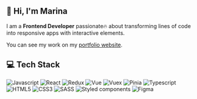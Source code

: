 ## 👋 Hi, I'm Marina

I am a <strong>Frontend Developer</strong> passionate🔥 about transforming lines of code into responsive apps with interactive elements.

You can see my work on my [portfolio website](https://maringr.github.io/portfolio/).


## 💻️ Tech Stack
![Javascript](https://img.shields.io/badge/JAVASCRIPT-000?style=for-the-badge&logo=JavaScript)
![React](https://img.shields.io/badge/React-000?style=for-the-badge&logo=React)
![Redux](https://img.shields.io/badge/Redux-000?style=for-the-badge&logo=Redux&logoColor=white&color=%23764ABC)
![Vue](https://img.shields.io/badge/Vue-000?style=for-the-badge&logo=vue.js)
![Vuex](https://img.shields.io/badge/Vuex-000?style=for-the-badge&logo=vuex&logoColor=green&color=%231c8154)
![Pinia](https://img.shields.io/badge/Pinia-000?style=for-the-badge&logo=pinia&logoColor=white&color=%23FFD859)
![Typescript](https://img.shields.io/badge/Typescript-000?style=for-the-badge&logo=typescript&logoColor=white&color=%23007ACC)
![HTML5](https://img.shields.io/badge/HTML5-000?style=for-the-badge&logo=html5&logoColor=white&color=%23E24F23)
![CSS3](https://img.shields.io/badge/CSS3-000?style=for-the-badge&logo=css3&logoColor=white&color=%230979c4)
![SASS](https://img.shields.io/badge/Sass-000?style=for-the-badge&logo=sass&logoColor=white&color=%23C66394)
![Styled components](https://img.shields.io/badge/STYLED_COMPONENTS-000?style=for-the-badge&logo=Styled-components)
![Figma](https://img.shields.io/badge/Figma-000?style=for-the-badge&logo=figma)
